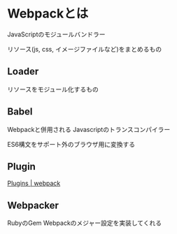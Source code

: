 # Webpackとは

JavaScriptのモジュールバンドラー

リソース(js, css, イメージファイルなど)をまとめるもの

## Loader

リソースをモジュール化するもの

## Babel

Webpackと併用される Javascriptのトランスコンパイラー

ES6構文をサポート外のブラウザ用に変換する

## Plugin

[Plugins | webpack](https://webpack.js.org/plugins/)

## Webpacker

RubyのGem Webpackのメジャー設定を実装してくれる
